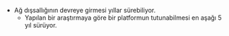 - Ağ dışsallığının devreye girmesi yıllar sürebiliyor.
	- Yapılan bir araştırmaya göre bir platformun tutunabilmesi en aşağı 5 yıl sürüyor.